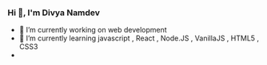 ### Hi 👋, I'm Divya Namdev

- 🔭 I’m currently working on web development
- 🌱 I’m currently learning javascript , React , Node.JS , VanillaJS , HTML5 , CSS3
-


